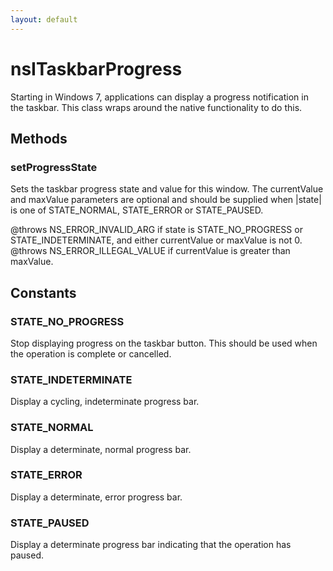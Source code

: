 ```yaml
---
layout: default
---
```


# nsITaskbarProgress #
  
Starting in Windows 7, applications can display a progress notification in  
the taskbar. This class wraps around the native functionality to do this.  
  

## Methods ##

### setProgressState ###
  
Sets the taskbar progress state and value for this window. The currentValue  
and maxValue parameters are optional and should be supplied when |state|  
is one of STATE_NORMAL, STATE_ERROR or STATE_PAUSED.  
  
@throws NS_ERROR_INVALID_ARG if state is STATE_NO_PROGRESS or  
        STATE_INDETERMINATE, and either currentValue or maxValue is not 0.  
@throws NS_ERROR_ILLEGAL_VALUE if currentValue is greater than maxValue.  
  

## Constants ##

### STATE_NO_PROGRESS ###
  
Stop displaying progress on the taskbar button. This should be used when  
the operation is complete or cancelled.  
  

### STATE_INDETERMINATE ###
  
Display a cycling, indeterminate progress bar.  
  

### STATE_NORMAL ###
  
Display a determinate, normal progress bar.  
  

### STATE_ERROR ###
  
Display a determinate, error progress bar.  
  

### STATE_PAUSED ###
  
Display a determinate progress bar indicating that the operation has  
paused.  
  

